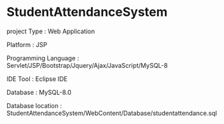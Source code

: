 # StudentAttendanceSystem

project Type : Web Application

Platform : JSP

Programming Language : Servlet/JSP/Bootstrap/Jquery/Ajax/JavaScript/MySQL-8

IDE Tool : Eclipse IDE

Database : MySQL-8.0

Database location : StudentAttendanceSystem/WebContent/Database/studentattendance.sql
